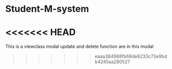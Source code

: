 # Student-M-system
<<<<<<< HEAD
=======
This is a viewclass modal
update and delete function are in this modal
>>>>>>> eaaa384988fb68de6233c73e9bdb4245aa280527

